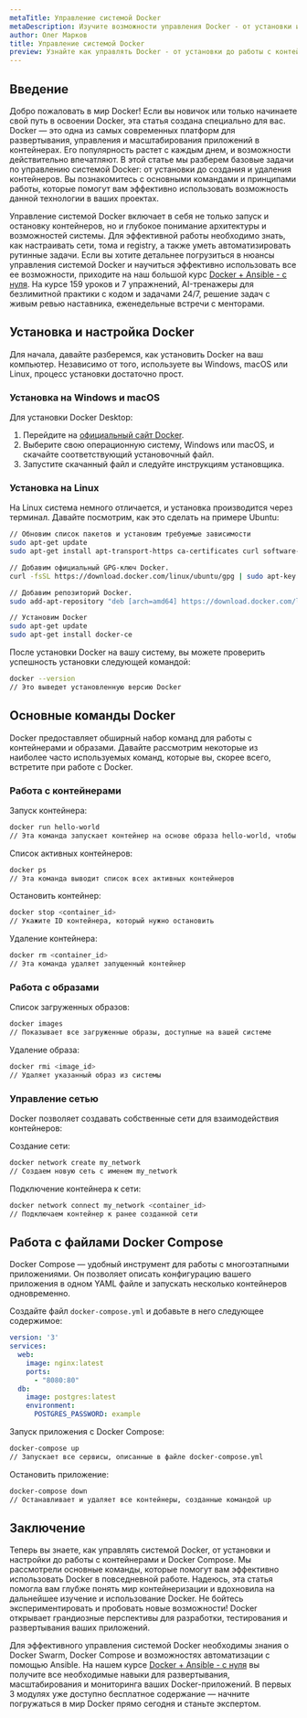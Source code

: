 ```yaml
---
metaTitle: Управление системой Docker
metaDescription: Изучите возможности управления Docker - от установки и настройки системы до создания и развертывания контейнеров. Узнайте о самых популярных командах и принципах работы.
author: Олег Марков
title: Управление системой Docker
preview: Узнайте как управлять Docker - от установки до работы с контейнерами. Изучите основные команды и возможности этой мощной платформы.
---
```


## Введение

Добро пожаловать в мир Docker! Если вы новичок или только начинаете свой путь в освоении Docker, эта статья создана специально для вас. Docker — это одна из самых современных платформ для развертывания, управления и масштабирования приложений в контейнерах. Его популярность растет с каждым днем, и возможности действительно впечатляют. В этой статье мы разберем базовые задачи по управлению системой Docker: от установки до создания и удаления контейнеров. Вы познакомитесь с основными командами и принципами работы, которые помогут вам эффективно использовать возможность данной технологии в ваших проектах.

Управление системой Docker включает в себя не только запуск и остановку контейнеров, но и глубокое понимание архитектуры и возможностей системы. Для эффективной работы необходимо знать, как настраивать сети, тома и registry, а также уметь автоматизировать рутинные задачи. Если вы хотите детальнее погрузиться в нюансы управления системой Docker и научиться эффективно использовать все ее возможности, приходите на наш большой курс [Docker + Ansible - с нуля](https://purpleschool.ru/course/docker?utm_source=knowledgebase&utm_medium=text&utm_campaign=Upravlenie_sistemoy_Docker). На курсе 159 уроков и 7 упражнений, AI-тренажеры для безлимитной практики с кодом и задачами 24/7, решение задач с живым ревью наставника, еженедельные встречи с менторами.

## Установка и настройка Docker

Для начала, давайте разберемся, как установить Docker на ваш компьютер. Независимо от того, используете вы Windows, macOS или Linux, процесс установки достаточно прост.

### Установка на Windows и macOS

Для установки Docker Desktop:

1. Перейдите на [официальный сайт Docker](https://www.docker.com/products/docker-desktop).
2. Выберите свою операционную систему, Windows или macOS, и скачайте соответствующий установочный файл.
3. Запустите скачанный файл и следуйте инструкциям установщика.

### Установка на Linux

На Linux система немного отличается, и установка производится через терминал. Давайте посмотрим, как это сделать на примере Ubuntu:

```bash
// Обновим список пакетов и установим требуемые зависимости
sudo apt-get update
sudo apt-get install apt-transport-https ca-certificates curl software-properties-common

// Добавим официальный GPG-ключ Docker.
curl -fsSL https://download.docker.com/linux/ubuntu/gpg | sudo apt-key add -

// Добавим репозиторий Docker.
sudo add-apt-repository "deb [arch=amd64] https://download.docker.com/linux/ubuntu $(lsb_release -cs) stable"

// Установим Docker
sudo apt-get update
sudo apt-get install docker-ce
```

После установки Docker на вашу систему, вы можете проверить успешность установки следующей командой:

```bash
docker --version
// Это выведет установленную версию Docker
```

## Основные команды Docker

Docker предоставляет обширный набор команд для работы с контейнерами и образами. Давайте рассмотрим некоторые из наиболее часто используемых команд, которые вы, скорее всего, встретите при работе с Docker.

### Работа с контейнерами

Запуск контейнера:

```bash
docker run hello-world
// Эта команда запускает контейнер на основе образа hello-world, чтобы проверить, что Docker работает корректно
```

Список активных контейнеров:

```bash
docker ps
// Эта команда выводит список всех активных контейнеров
```

Остановить контейнер:

```bash
docker stop <container_id>
// Укажите ID контейнера, который нужно остановить
```

Удаление контейнера:

```bash
docker rm <container_id>
// Эта команда удаляет запущенный контейнер
```

### Работа с образами

Список загруженных образов:

```bash
docker images
// Показывает все загруженные образы, доступные на вашей системе
```

Удаление образа:

```bash
docker rmi <image_id>
// Удаляет указанный образ из системы
```

### Управление сетью

Docker позволяет создавать собственные сети для взаимодействия контейнеров:

Создание сети:

```bash
docker network create my_network
// Создаем новую сеть с именем my_network
```

Подключение контейнера к сети:

```bash
docker network connect my_network <container_id>
// Подключаем контейнер к ранее созданной сети
```

## Работа с файлами Docker Compose

Docker Compose — удобный инструмент для работы с многоэтапными приложениями. Он позволяет описать конфигурацию вашего приложения в одном YAML файле и запускать несколько контейнеров одновременно.

Создайте файл `docker-compose.yml` и добавьте в него следующее содержимое:

```yaml
version: '3'
services:
  web:
    image: nginx:latest
    ports:
      - "8080:80"
  db:
    image: postgres:latest
    environment:
      POSTGRES_PASSWORD: example
```

Запуск приложения с Docker Compose:

```bash
docker-compose up
// Запускает все сервисы, описанные в файле docker-compose.yml
```

Остановить приложение:

```bash
docker-compose down
// Останавливает и удаляет все контейнеры, созданные командой up
```

## Заключение

Теперь вы знаете, как управлять системой Docker, от установки и настройки до работы с контейнерами и Docker Compose. Мы рассмотрели основные команды, которые помогут вам эффективно использовать Docker в повседневной работе. Надеюсь, эта статья помогла вам глубже понять мир контейнеризации и вдохновила на дальнейшее изучение и использование Docker. Не бойтесь экспериментировать и пробовать новые возможности! Docker открывает грандиозные перспективы для разработки, тестирования и развертывания ваших приложений.

Для эффективного управления системой Docker необходимы знания о Docker Swarm, Docker Compose и возможностях автоматизации с помощью Ansible. На нашем курсе [Docker + Ansible - с нуля](https://purpleschool.ru/course/docker?utm_source=knowledgebase&utm_medium=text&utm_campaign=Upravlenie_sistemoy_Docker) вы получите все необходимые навыки для развертывания, масштабирования и мониторинга ваших Docker-приложений. В первых 3 модулях уже доступно бесплатное содержание — начните погружаться в мир Docker прямо сегодня и станьте экспертом.
